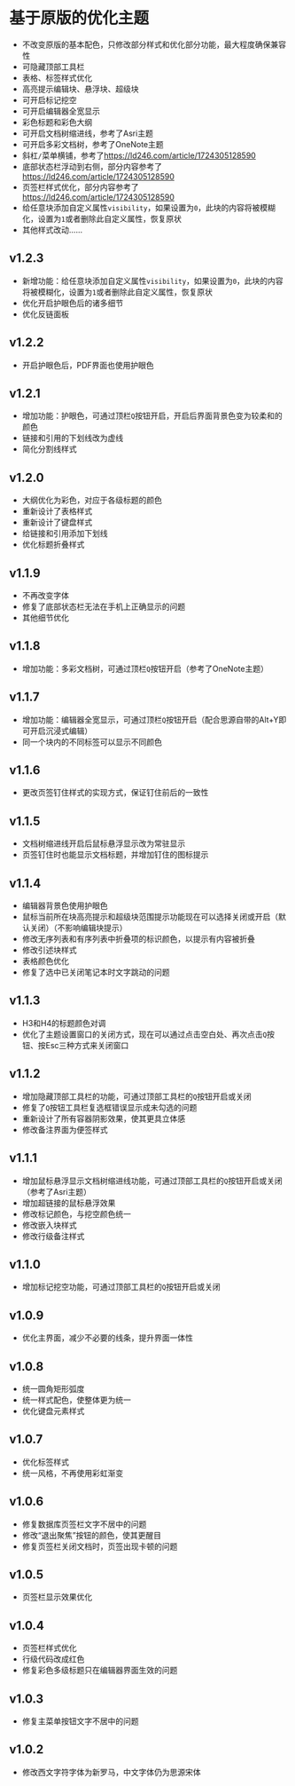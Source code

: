 # 基于原版的优化主题

* 不改变原版的基本配色，只修改部分样式和优化部分功能，最大程度确保兼容性
* 可隐藏顶部工具栏
* 表格、标签样式优化
* 高亮提示编辑块、悬浮块、超级块
* 可开启标记挖空
* 可开启编辑器全宽显示
* 彩色标题和彩色大纲
* 可开启文档树缩进线，参考了Asri主题
* 可开启多彩文档树，参考了OneNote主题
* 斜杠`/`菜单横铺，参考了<https://ld246.com/article/1724305128590>
* 底部状态栏浮动到右侧，部分内容参考了<https://ld246.com/article/1724305128590>
* 页签栏样式优化，部分内容参考了<https://ld246.com/article/1724305128590>
* 给任意块添加自定义属性`visibility`，如果设置为`0`，此块的内容将被模糊化，设置为`1`或者删除此自定义属性，恢复原状
* 其他样式改动......

## v1.2.3
* 新增功能：给任意块添加自定义属性`visibility`，如果设置为`0`，此块的内容将被模糊化，设置为`1`或者删除此自定义属性，恢复原状
* 优化开启护眼色后的诸多细节
* 优化反链面板

## v1.2.2
* 开启护眼色后，PDF界面也使用护眼色

## v1.2.1
* 增加功能：护眼色，可通过顶栏`Q`按钮开启，开启后界面背景色变为较柔和的颜色
* 链接和引用的下划线改为虚线
* 简化分割线样式

## v1.2.0
* 大纲优化为彩色，对应于各级标题的颜色
* 重新设计了表格样式
* 重新设计了键盘样式
* 给链接和引用添加下划线
* 优化标题折叠样式

## v1.1.9
* 不再改变字体
* 修复了底部状态栏无法在手机上正确显示的问题
* 其他细节优化

## v1.1.8
* 增加功能：多彩文档树，可通过顶栏`Q`按钮开启（参考了OneNote主题）

## v1.1.7
* 增加功能：编辑器全宽显示，可通过顶栏`Q`按钮开启（配合思源自带的Alt+Y即可开启沉浸式编辑）
* 同一个块内的不同标签可以显示不同颜色

## v1.1.6
* 更改页签钉住样式的实现方式，保证钉住前后的一致性

## v1.1.5
* 文档树缩进线开启后鼠标悬浮显示改为常驻显示
* 页签钉住时也能显示文档标题，并增加钉住的图标提示

## v1.1.4
* 编辑器背景色使用护眼色
* 鼠标当前所在块高亮提示和超级块范围提示功能现在可以选择关闭或开启（默认关闭）（不影响编辑块提示）
* 修改无序列表和有序列表中折叠项的标识颜色，以提示有内容被折叠
* 修改引述块样式
* 表格颜色优化
* 修复了选中已关闭笔记本时文字跳动的问题

## v1.1.3
* H3和H4的标题颜色对调
* 优化了主题设置窗口的关闭方式，现在可以通过点击空白处、再次点击`Q`按钮、按Esc三种方式来关闭窗口

## v1.1.2
* 增加隐藏顶部工具栏的功能，可通过顶部工具栏的`Q`按钮开启或关闭
* 修复了`Q`按钮工具栏复选框错误显示成未勾选的问题
* 重新设计了所有容器阴影效果，使其更具立体感
* 修改备注界面为便签样式

## v1.1.1
* 增加鼠标悬浮显示文档树缩进线功能，可通过顶部工具栏的`Q`按钮开启或关闭（参考了Asri主题）
* 增加超链接的鼠标悬浮效果
* 修改标记颜色，与挖空颜色统一
* 修改嵌入块样式
* 修改行级备注样式

## v1.1.0
* 增加标记挖空功能，可通过顶部工具栏的`Q`按钮开启或关闭

## v1.0.9
* 优化主界面，减少不必要的线条，提升界面一体性

## v1.0.8
* 统一圆角矩形弧度
* 统一样式配色，使整体更为统一
* 优化键盘元素样式

## v1.0.7
* 优化标签样式
* 统一风格，不再使用彩虹渐变

## v1.0.6
* 修复数据库页签栏文字不居中的问题
* 修改“退出聚焦”按钮的颜色，使其更醒目
* 修复页签栏关闭文档时，页签出现卡顿的问题

## v1.0.5
* 页签栏显示效果优化

## v1.0.4
* 页签栏样式优化
* 行级代码改成红色
* 修复彩色多级标题只在编辑器界面生效的问题

## v1.0.3
* 修复主菜单按钮文字不居中的问题

## v1.0.2
* 修改西文字符字体为新罗马，中文字体仍为思源宋体